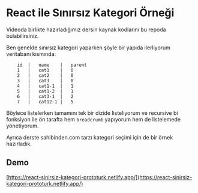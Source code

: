# React ile Sınırsız Kategori Örneği

Videoda birlikte hazırladığımız dersin kaynak kodlarını bu repoda bulabilirsiniz.

Ben genelde sınırsız kategori yaparken şöyle bir yapıda ilerliyorum veritabanı kısmında:

```
    id  |   name    |   parent   
    1   |   cat1    |   0
    2   |   cat2    |   0
    3   |   cat3    |   0
    4   |   cat1-1  |   1
    5   |   cat1-2  |   1
    6   |   cat3-1  |   2
    7   |   cat12-1 |   5
```

Böylece listelerken tamamını tek bir dizide listeliyorum ve recursive bi fonksiyon ile ön tarafta hem `breadcrumb` yapıyorum hem de listelemede yönetiyorum.

Ayrıca derste sahibinden.com tarzı kategori seçimi için de bir örnek hazırladık.

## Demo
[https://react-sinirsiz-kategori-prototurk.netlify.app/](https://react-sinirsiz-kategori-prototurk.netlify.app/)
